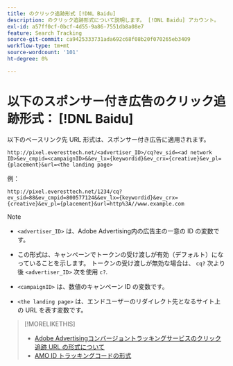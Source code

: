 ```yaml
---
title: のクリック追跡形式 [!DNL Baidu]
description: のクリック追跡形式について説明します。 [!DNL Baidu] アカウント。
exl-id: a57ff0cf-0bcf-4d55-9a86-7551db8a08e7
feature: Search Tracking
source-git-commit: ca9425333731ada692c68f08b20f070265eb3409
workflow-type: tm+mt
source-wordcount: '101'
ht-degree: 0%

---
```


# 以下のスポンサー付き広告のクリック追跡形式： [!DNL Baidu]

以下のベースリンク先 URL 形式は、スポンサー付き広告に適用されます。

`http://pixel.everesttech.net/<advertiser_ID>/cq?ev_sid=<ad network ID>&ev_cmpid=<campaignID>&&ev_lx={keywordid}&ev_crx={creative}&ev_pl={placement}&url=<the landing page>`

例：

`http://pixel.everesttech.net/1234/cq?ev_sid=88&ev_cmpid=800577124&&ev_lx={keywordid}&ev_crx={creative}&ev_pl={placement}&url=http%3A//www.example.com`

>[!NOTE]
>
>* `<advertiser_ID>` は、Adobe Advertising内の広告主の一意の ID の変数です。
>
>* この形式は、キャンペーンでトークンの受け渡しが有効（デフォルト）になっていることを示します。 トークンの受け渡しが無効な場合は、 `cq?` 次より後 `<advertiser_ID>` 次を使用 `c?`.
>
>* `<campaignID>` は、数値のキャンペーン ID の変数です。
>
>* `<the landing page>` は、エンドユーザーのリダイレクト先となるサイト上の URL を表す変数です。

>[!MORELIKETHIS]
>
>* [Adobe Advertisingコンバージョントラッキングサービスのクリック追跡 URL の形式について](formats-click-tracking-about.md)
>* [AMO ID トラッキングコードの形式](amo-id-tracking-parameter.md)
